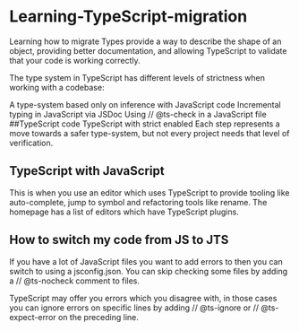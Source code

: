 # Learning-TypeScript-migration
Learning how to migrate 
Types provide a way to describe the shape of an object, providing better documentation, and allowing 
TypeScript to validate that your code is working correctly.

The type system in TypeScript has different levels of strictness when working with a codebase:

A type-system based only on inference with JavaScript code
Incremental typing in JavaScript via JSDoc
Using // @ts-check in a JavaScript file
##TypeScript code
TypeScript with strict enabled
Each step represents a move towards a safer type-system, but not every project needs that level of verification.

## TypeScript with JavaScript
This is when you use an editor which uses TypeScript to provide tooling like auto-complete, jump to symbol and refactoring tools like rename. The homepage has a list of editors which have TypeScript plugins.

## How to switch my code from JS to JTS
If you have a lot of JavaScript files you want to add errors to then you can switch to using a jsconfig.json. You can skip checking some files by adding a // @ts-nocheck comment to files.

TypeScript may offer you errors which you disagree with, in those cases you can ignore errors on specific lines by adding // @ts-ignore or // @ts-expect-error on the preceding line.
